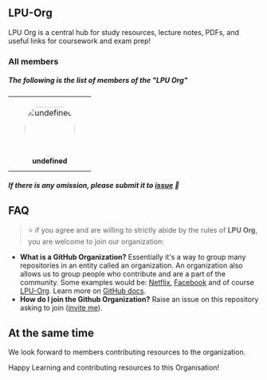## LPU-Org

LPU Org is a central hub for study resources, lecture notes, PDFs, and useful links for coursework and exam prep!
### All members
 
##### The following is the list of members of the "LPU Org" 

<!-- members -->
<table><tr>
<td align="center" style="word-wrap: break-word; width: 150.0; height: 150.0">
<a href="undefined">
<img src="undefined" width="100;"  style="border-radius:50%;align-items:center;justify-content:center;overflow:hidden;padding-top:10px" alt="undefined"/>
<br />
<sub style="font-size:14px"><b>undefined</b></sub>
</a>
</td>
</tr>
</table>
<!-- endmembers -->

##### If there is any omission, please submit it to [issue](https://github.com/LPU-Org/.github/issues) 🙂

## FAQ
>⭐ if you agree and are willing to strictly abide by the rules of **LPU Org**, you are welcome to join our organization:

- **What is a GitHub Organization?** Essentially it's a way to group many repositories in an entity called an organization. An organization also allows us to group people who contribute and are a part of the community. Some examples would be: [Netflix](https://github.com/Netflix), [Facebook](https://github.com/facebook) and of course [LPU-Org](https://github.com/LPU-Org).
Learn more on [GitHub docs](https://docs.github.com/en/github/setting-up-and-managing-organizations-and-teams/about-organizations).
- **How do I join the Github Organization?** Raise an issue on this repository asking to join ([invite me](https://github.com/LPU-Org/.github/issues/new?assignees=&labels=invite+me+to+LPU+Org&template=invitation.yml&title=Please+invite+me+to+LPU+Org)).

## At the same time

We look forward to members contributing resources to the organization. 

Happy Learning and contributing resources to this Organisation!
